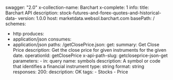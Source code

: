 swagger: "2.0"
x-collection-name: Barchart
x-complete: 1
info:
  title: Barchart API
  description: stock-futures-and-forex-quotes-and-historical-data-
  version: 1.0.0
host: marketdata.websol.barchart.com
basePath: /
schemes:
- http
produces:
- application/json
consumes:
- application/json
paths:
  /getClosePrice.json:
    get:
      summary: Get Close Price
      description: Get the close price for given instruments for the given date.
      operationId: getClosePrice
      x-api-path-slug: getcloseprice-json-get
      parameters:
      - in: query
        name: symbols
        description: A symbol or code that identifies a financial instrument
        type: string
        format: string
      responses:
        200:
          description: OK
      tags:
      - Stocks
      - Price